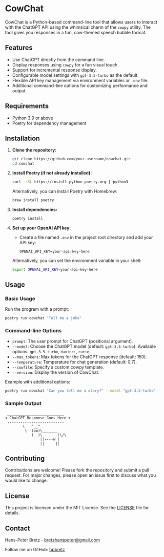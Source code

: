 # CowChat

CowChat is a Python-based command-line tool that allows users to interact with the ChatGPT API using the whimsical charm of the `cowpy` utility. The tool gives you responses in a fun, cow-themed speech bubble format.

## Features

- Use ChatGPT directly from the command line.
- Display responses using `cowpy` for a fun visual touch.
- Support for incremental response display.
- Configurable model settings with `gpt-3.5-turbo` as the default.
- Flexible API key management via environment variables or `.env` file.
- Additional command-line options for customizing performance and output.

## Requirements

- Python 3.9 or above
- Poetry for dependency management

## Installation

1. **Clone the repository:**
   
   ```sh
   git clone https://github.com/your-username/cowchat.git
   cd cowchat
   ```

2. **Install Poetry (if not already installed):**
   
   ```sh
   curl -sSL https://install.python-poetry.org | python3 -
   ```

   Alternatively, you can install Poetry with Homebrew:
   
   ```sh
   brew install poetry
   ```

3. **Install dependencies:**
   
   ```sh
   poetry install
   ```

4. **Set up your OpenAI API key:**
   - Create a file named `.env` in the project root directory and add your API key:
   
     ```plaintext
     OPENAI_API_KEY=your-api-key-here
     ```

   Alternatively, you can set the environment variable in your shell:
   
   ```sh
   export OPENAI_API_KEY=your-api-key-here
   ```

## Usage

### Basic Usage

Run the program with a prompt:

```sh
poetry run cowchat "Tell me a joke"
```

### Command-line Options

- `prompt`: The user prompt for ChatGPT (positional argument).
- `--model`: Choose the ChatGPT model (default: `gpt-3.5-turbo`). Available options: `gpt-3.5-turbo`, `davinci`, `curie`.
- `--max_tokens`: Max tokens for the ChatGPT response (default: 150).
- `--temperature`: Temperature for chat generation (default: 0.7).
- `--cowfile`: Specify a custom cowpy template.
- `--version`: Display the version of CowChat.

Example with additional options:

```sh
poetry run cowchat "Can you tell me a story?" --model "gpt-3.5-turbo" --max_tokens 100 --temperature 0.9 --cowfile "tux"
```

### Sample Output

```plaintext
 __________________________
< ChatGPT Response Goes Here >
 --------------------------
        \   ^__^
         \  (oo)\_______
            (__)\       )\/\
                ||----w |
                ||     ||
```

## Contributing

Contributions are welcome! Please fork the repository and submit a pull request. For major changes, please open an issue first to discuss what you would like to change.

## License

This project is licensed under the MIT License. See the [LICENSE](LICENSE) file for details.

## Contact

Hans-Peter Bretz - [bretzhanspeter@gmail.com](mailto:bretzhanspeter@gmail.com)

Follow me on GitHub: [hpbretz](https://github.com/hpbretz)
